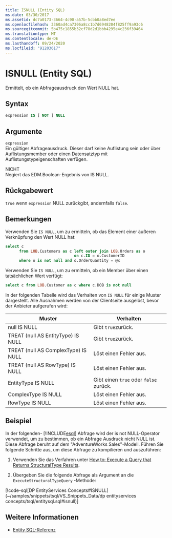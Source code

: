 ```yaml
---
title: ISNULL (Entity SQL)
ms.date: 03/30/2017
ms.assetid: dc7a0173-3664-4c90-a57b-5cbb0a8ed7ee
ms.openlocfilehash: 3360ad4ca7306a8cc1b7d6948204f825ff9a93c6
ms.sourcegitcommit: 5b475c1855b32cf78d2d1bbb4295e4c236f39464
ms.translationtype: MT
ms.contentlocale: de-DE
ms.lasthandoff: 09/24/2020
ms.locfileid: "91203617"
---
```

# <a name="isnull-entity-sql"></a>ISNULL (Entity SQL)

Ermittelt, ob ein Abfrageausdruck den Wert NULL hat.  
  
## <a name="syntax"></a>Syntax  
  
```sql  
expression IS [ NOT ] NULL  
```  
  
## <a name="arguments"></a>Argumente  

 `expression`  
 Ein gültiger Abfrageausdruck. Dieser darf keine Auflistung sein oder über Auflistungsmember oder einen Datensatztyp mit Auflistungstypeigenschaften verfügen.  
  
 NICHT  
 Negiert das EDM.Boolean-Ergebnis von IS NULL.  
  
## <a name="return-value"></a>Rückgabewert  

 `true` wenn `expression` NULL zurückgibt, andernfalls `false`.  
  
## <a name="remarks"></a>Bemerkungen  

 Verwenden Sie `IS NULL`, um zu ermitteln, ob das Element einer äußeren Verknüpfung den Wert NULL hat:  
  
```sql  
select c
      from LOB.Customers as c left outer join LOB.Orders as o
                              on c.ID = o.CustomerID
      where o is not null and o.OrderQuantity = @x  
```  
  
 Verwenden Sie `IS NULL`, um zu ermitteln, ob ein Member über einen tatsächlichen Wert verfügt:  
  
```sql  
select c from LOB.Customer as c where c.DOB is not null  
```  
  
 In der folgenden Tabelle wird das Verhalten von `IS NULL` für einige Muster dargestellt. Alle Ausnahmen werden von der Clientseite ausgelöst, bevor der Anbieter aufgerufen wird:  
  
|Muster|Verhalten|  
|-------------|--------------|  
|null IS NULL|Gibt `true`zurück.|  
|TREAT (null AS EntityType) IS NULL|Gibt `true`zurück.|  
|TREAT (null AS ComplexType) IS NULL|Löst einen Fehler aus.|  
|TREAT (null AS RowType) IS NULL|Löst einen Fehler aus.|  
|EntityType IS NULL|Gibt einen `true` oder `false` zurück.|  
|ComplexType IS NULL|Löst einen Fehler aus.|  
|RowType IS NULL|Löst einen Fehler aus.|  
  
## <a name="example"></a>Beispiel  

 In der folgenden- [!INCLUDE[esql](../../../../../../includes/esql-md.md)] Abfrage wird der is not NULL-Operator verwendet, um zu bestimmen, ob ein Abfrage Ausdruck nicht NULL ist. Diese Abfrage beruht auf dem "AdventureWorks Sales"-Modell. Führen Sie folgende Schritte aus, um diese Abfrage zu kompilieren und auszuführen:  
  
1. Verwenden Sie das Verfahren unter [How to: Execute a Query that Returns StructuralType Results](../how-to-execute-a-query-that-returns-structuraltype-results.md).  
  
2. Übergeben Sie die folgende Abfrage als Argument an die `ExecuteStructuralTypeQuery` -Methode:  
  
 [!code-sql[DP EntityServices Concepts#ISNULL](~/samples/snippets/tsql/VS_Snippets_Data/dp entityservices concepts/tsql/entitysql.sql#isnull)]  
  
## <a name="see-also"></a>Weitere Informationen

- [Entity SQL-Referenz](entity-sql-reference.md)
